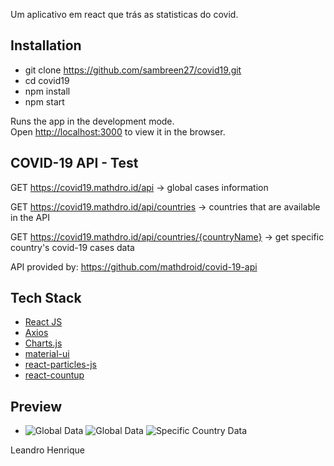 Um aplicativo em react que trás as statisticas do covid.

## Installation
- git clone https://github.com/sambreen27/covid19.git
- cd covid19
- npm install
- npm start

Runs the app in the development mode.<br />
Open [http://localhost:3000](http://localhost:3000) to view it in the browser.

## COVID-19 API - Test

GET https://covid19.mathdro.id/api -> global cases information

GET https://covid19.mathdro.id/api/countries -> countries that are available in the API

GET https://covid19.mathdro.id/api/countries/{countryName} -> get specific country's covid-19 cases data

API provided by: https://github.com/mathdroid/covid-19-api


## Tech Stack

- [React JS](https://github.com/facebook/react)
- [Axios](https://github.com/axios/axios)
- [Charts.js](https://github.com/chartjs/Chart.js)
- [material-ui](https://github.com/mui-org/material-ui)
- [react-particles-js](https://github.com/Wufe/react-particles-js)
- [react-countup](https://github.com/glennreyes/react-countup)

## Preview

- ![Global Data](https://github.com/sambreen27/covid19/blob/master/src/images/covid1.png) 
![Global Data](https://github.com/sambreen27/covid19/blob/master/src/images/covid2.png) 
![Specific Country Data](https://github.com/sambreen27/covid19/blob/master/src/images/covid3.png)











Leandro Henrique 